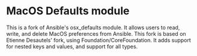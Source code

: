 MacOS Defaults module
=====================

This is a fork of Ansible's osx_defaults module.
It allows users to read, write, and delete MacOS preferences from Ansible.
This fork is based on Etienne Desautels' fork, using Foundation/CoreFoundation.
It adds support for nested keys and values, and support for all types.

